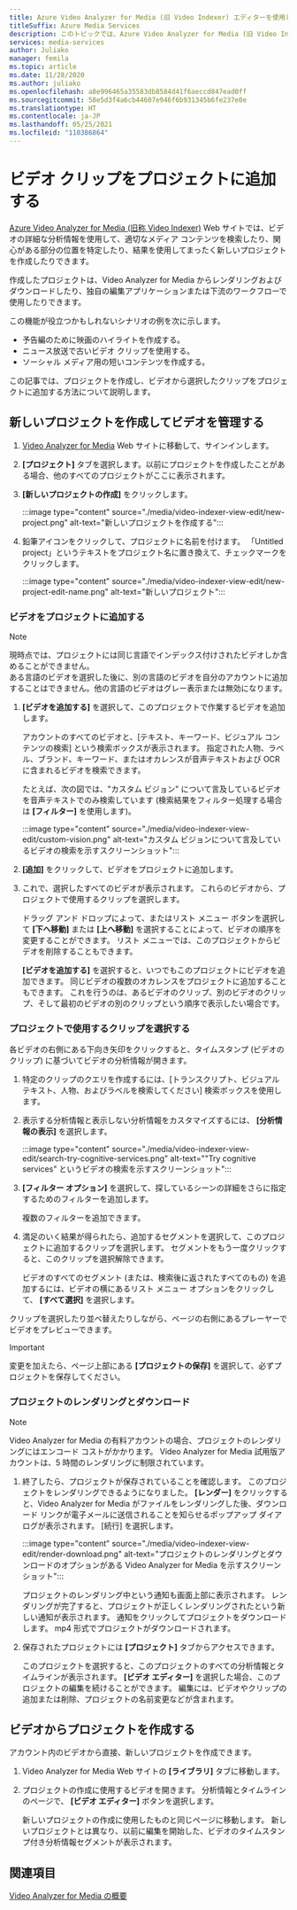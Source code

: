 ```yaml
---
title: Azure Video Analyzer for Media (旧 Video Indexer) エディターを使用してプロジェクトを作成し、ビデオ クリップを追加する
titleSuffix: Azure Media Services
description: このトピックでは、Azure Video Analyzer for Media (旧 Video Indexer) エディターを使用してプロジェクトを作成し、ビデオ クリップを追加する方法について説明します。
services: media-services
author: Juliako
manager: femila
ms.topic: article
ms.date: 11/28/2020
ms.author: juliako
ms.openlocfilehash: a8e996465a35583db8584d41f6aeccd847ead0ff
ms.sourcegitcommit: 58e5d3f4a6cb44607e946f6b931345b6fe237e0e
ms.translationtype: HT
ms.contentlocale: ja-JP
ms.lasthandoff: 05/25/2021
ms.locfileid: "110386864"
---
```

# <a name="add-video-clips-to-your-projects"></a>ビデオ クリップをプロジェクトに追加する

[Azure Video Analyzer for Media (旧称 Video Indexer)](https://www.videoindexer.ai/) Web サイトでは、ビデオの詳細な分析情報を使用して、適切なメディア コンテンツを検索したり、関心がある部分の位置を特定したり、結果を使用してまったく新しいプロジェクトを作成したりできます。 

作成したプロジェクトは、Video Analyzer for Media からレンダリングおよびダウンロードしたり、独自の編集アプリケーションまたは下流のワークフローで使用したりできます。

この機能が役立つかもしれないシナリオの例を次に示します。 

* 予告編のために映画のハイライトを作成する。
* ニュース放送で古いビデオ クリップを使用する。
* ソーシャル メディア用の短いコンテンツを作成する。

この記事では、プロジェクトを作成し、ビデオから選択したクリップをプロジェクトに追加する方法について説明します。 

## <a name="create-new-project-and-manage-videos"></a>新しいプロジェクトを作成してビデオを管理する

1. [Video Analyzer for Media](https://www.videoindexer.ai/) Web サイトに移動して、サインインします。
1. **[プロジェクト]** タブを選択します。以前にプロジェクトを作成したことがある場合、他のすべてのプロジェクトがここに表示されます。
1. **[新しいプロジェクトの作成]** をクリックします。  

    :::image type="content" source="./media/video-indexer-view-edit/new-project.png" alt-text="新しいプロジェクトを作成する":::
1. 鉛筆アイコンをクリックして、プロジェクトに名前を付けます。 「Untitled project」というテキストをプロジェクト名に置き換えて、チェックマークをクリックします。

    :::image type="content" source="./media/video-indexer-view-edit/new-project-edit-name.png" alt-text="新しいプロジェクト":::
    
### <a name="add-videos-to-the-project"></a>ビデオをプロジェクトに追加する

> [!NOTE]
> 現時点では、プロジェクトには同じ言語でインデックス付けされたビデオしか含めることができません。 </br>ある言語のビデオを選択した後に、別の言語のビデオを自分のアカウントに追加することはできません。他の言語のビデオはグレー表示または無効になります。

1. **[ビデオを追加する]** を選択して、このプロジェクトで作業するビデオを追加します。

    アカウントのすべてのビデオと、[テキスト、キーワード、ビジュアル コンテンツの検索] という検索ボックスが表示されます。 指定された人物、ラベル、ブランド、キーワード、またはオカレンスが音声テキストおよび OCR に含まれるビデオを検索できます。
    
    たとえば、次の図では、"カスタム ビジョン" について言及しているビデオを音声テキストでのみ検索しています (検索結果をフィルター処理する場合は **[フィルター]** を使用します)。
    
    :::image type="content" source="./media/video-indexer-view-edit/custom-vision.png" alt-text="カスタム ビジョンについて言及しているビデオの検索を示すスクリーンショット":::
1. **[追加]** をクリックして、ビデオをプロジェクトに追加します。
1. これで、選択したすべてのビデオが表示されます。 これらのビデオから、プロジェクトで使用するクリップを選択します。

    ドラッグ アンド ドロップによって、またはリスト メニュー ボタンを選択して **[下へ移動]** または **[上へ移動]** を選択することによって、ビデオの順序を変更することができます。 リスト メニューでは、このプロジェクトからビデオを削除することもできます。 
    
    **[ビデオを追加する]** を選択すると、いつでもこのプロジェクトにビデオを追加できます。 同じビデオの複数のオカレンスをプロジェクトに追加することもできます。 これを行うのは、あるビデオのクリップ、別のビデオのクリップ、そして最初のビデオの別のクリップという順序で表示したい場合です。 

### <a name="select-clips-to-use-in-your-project"></a>プロジェクトで使用するクリップを選択する

各ビデオの右側にある下向き矢印をクリックすると、タイムスタンプ (ビデオのクリップ) に基づいてビデオの分析情報が開きます。 

1. 特定のクリップのクエリを作成するには、[トランスクリプト、ビジュアル テキスト、人物、およびラベルを検索してください] 検索ボックスを使用します。
1. 表示する分析情報と表示しない分析情報をカスタマイズするには、 **[分析情報の表示]** を選択します。 

    :::image type="content" source="./media/video-indexer-view-edit/search-try-cognitive-services.png" alt-text="&quot;Try cognitive services&quot; というビデオの検索を示すスクリーンショット":::
1. **[フィルター オプション]** を選択して、探しているシーンの詳細をさらに指定するためのフィルターを追加します。

    複数のフィルターを追加できます。 
1. 満足のいく結果が得られたら、追加するセグメントを選択して、このプロジェクトに追加するクリップを選択します。 セグメントをもう一度クリックすると、このクリップを選択解除できます。
    
    ビデオのすべてのセグメント (または、検索後に返されたすべてのもの) を追加するには、ビデオの横にあるリスト メニュー オプションをクリックして、 **[すべて選択]** を選択します。 

クリップを選択したり並べ替えたりしながら、ページの右側にあるプレーヤーでビデオをプレビューできます。 

> [!IMPORTANT]
> 変更を加えたら、ページ上部にある **[プロジェクトの保存]** を選択して、必ずプロジェクトを保存してください。 

### <a name="render-and-download-the-project"></a>プロジェクトのレンダリングとダウンロード

> [!NOTE]
> Video Analyzer for Media の有料アカウントの場合、プロジェクトのレンダリングにはエンコード コストがかかります。 Video Analyzer for Media 試用版アカウントは、5 時間のレンダリングに制限されています。

1. 終了したら、プロジェクトが保存されていることを確認します。 このプロジェクトをレンダリングできるようになりました。 **[レンダー]** をクリックすると、Video Analyzer for Media がファイルをレンダリングした後、ダウンロード リンクが電子メールに送信されることを知らせるポップアップ ダイアログが表示されます。 [続行] を選択します。 

    :::image type="content" source="./media/video-indexer-view-edit/render-download.png" alt-text="プロジェクトのレンダリングとダウンロードのオプションがある Video Analyzer for Media を示すスクリーンショット":::
    
    プロジェクトのレンダリング中という通知も画面上部に表示されます。 レンダリングが完了すると、プロジェクトが正しくレンダリングされたという新しい通知が表示されます。 通知をクリックしてプロジェクトをダウンロードします。 mp4 形式でプロジェクトがダウンロードされます。
1. 保存されたプロジェクトには **[プロジェクト]** タブからアクセスできます。 

    このプロジェクトを選択すると、このプロジェクトのすべての分析情報とタイムラインが表示されます。 **[ビデオ エディター]** を選択した場合、このプロジェクトの編集を続けることができます。 編集には、ビデオやクリップの追加または削除、プロジェクトの名前変更などが含まれます。
    
## <a name="create-a-project-from-your-video"></a>ビデオからプロジェクトを作成する

アカウント内のビデオから直接、新しいプロジェクトを作成できます。 

1. Video Analyzer for Media Web サイトの **[ライブラリ]** タブに移動します。
1. プロジェクトの作成に使用するビデオを開きます。 分析情報とタイムラインのページで、 **[ビデオ エディター]** ボタンを選択します。

    新しいプロジェクトの作成に使用したものと同じページに移動します。 新しいプロジェクトとは異なり、以前に編集を開始した、ビデオのタイムスタンプ付き分析情報セグメントが表示されます。

## <a name="see-also"></a>関連項目

[Video Analyzer for Media の概要](video-indexer-overview.md)

